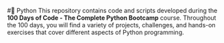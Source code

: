 #🐍 Python
This repository contains code and scripts developed during the **100 Days of Code - The Complete Python Bootcamp** course. Throughout the 100 days, you will find a variety of projects, challenges, and hands-on exercises that cover different aspects of Python programming.
